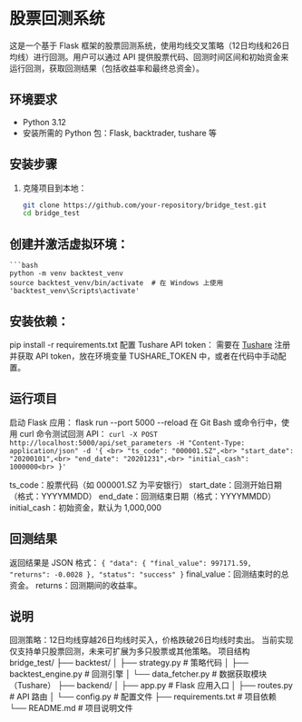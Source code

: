 # 股票回测系统

这是一个基于 Flask 框架的股票回测系统，使用均线交叉策略（12日均线和26日均线）进行回测。用户可以通过 API 提供股票代码、回测时间区间和初始资金来运行回测，获取回测结果（包括收益率和最终总资金）。

## 环境要求

- Python 3.12
- 安装所需的 Python 包：Flask, backtrader, tushare 等

## 安装步骤

1. 克隆项目到本地：
   ```bash
   git clone https://github.com/your-repository/bridge_test.git
   cd bridge_test

## 创建并激活虚拟环境：
    ```bash
    python -m venv backtest_venv
    source backtest_venv/bin/activate  # 在 Windows 上使用 'backtest_venv\Scripts\activate'

## 安装依赖：
pip install -r requirements.txt
配置 Tushare API token：
需要在 [Tushare](https://tushare.pro) 注册并获取 API token，放在环境变量 TUSHARE_TOKEN 中，或者在代码中手动配置。

## 运行项目
启动 Flask 应用：
flask run --port 5000 --reload
在 Git Bash 或命令行中，使用 curl 命令测试回测 API：
`
curl -X POST http://localhost:5000/api/set_parameters -H "Content-Type: application/json" -d '{ <br>
    "ts_code": "000001.SZ",<br>
    "start_date": "20200101",<br>
    "end_date": "20201231",<br>
    "initial_cash": 1000000<br>
}'
`

ts_code：股票代码（如 000001.SZ 为平安银行）
start_date：回测开始日期（格式：YYYYMMDD）
end_date：回测结束日期（格式：YYYYMMDD）
initial_cash：初始资金，默认为 1,000,000

## 回测结果
返回结果是 JSON 格式：
`
{
  "data": {
    "final_value": 997171.59,
    "returns": -0.0028
  },
  "status": "success"
}
`
final_value：回测结束时的总资金。
returns：回测期间的收益率。

## 说明
回测策略：12日均线穿越26日均线时买入，价格跌破26日均线时卖出。
当前实现仅支持单只股票回测，未来可扩展为多只股票或其他策略。
项目结构
bridge_test/
├── backtest/
│   ├── strategy.py          # 策略代码
│   ├── backtest_engine.py   # 回测引擎
│   └── data_fetcher.py      # 数据获取模块（Tushare）
├── backend/
│   ├── app.py               # Flask 应用入口
│   ├── routes.py            # API 路由
│   └── config.py            # 配置文件
├── requirements.txt         # 项目依赖
└── README.md                # 项目说明文件